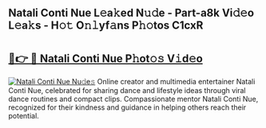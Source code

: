 ## Natali Conti Nue L𝚎a𝚔ed N𝚞𝚍e - Part-a8k Vi𝚍𝚎o L𝚎a𝚔s - H𝚘𝚝 O𝚗𝚕yf𝚊ns P𝚑𝚘tos C1cxR

# <h2><a href="http://kfdrxkw.oniu.top/?m=Natali+Conti+Nue">🔗👉 🔴 Natali Conti Nue P𝚑ot𝚘𝚜 V𝚒d𝚎o</a></h2>

[![Natali Conti Nue Nu𝚍e𝚜](https://i.imgur.com/0qMVB7G.gif)](http://kfdrxkw.oniu.top/?m=Natali+Conti+Nue)
Online creator and multimedia entertainer Natali Conti Nue, celebrated for sharing dance and lifestyle ideas through viral dance routines and compact clips. Compassionate mentor Natali Conti Nue, recognized for their kindness and guidance in helping others reach their potential.  
